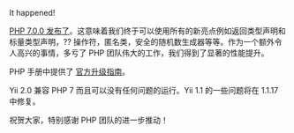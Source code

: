 It happened!

[PHP 7.0.0 发布了](https://secure.php.net/archive/2015.php#id2015-12-03-1)。这意味着我们终于可以使用所有的新亮点例如返回类型声明和标量类型声明，?? 操作符，匿名类，安全的随机数生成器等等。作为一个额外令人高兴的事情，多亏了 PHP 团队伟大的工作，我们得到了显著的性能提升。

PHP 手册中提供了 [官方升级指南](https://secure.php.net/manual/en/migration70.php)。

Yii 2.0 兼容 PHP 7 而且可以没有任何问题的运行。Yii 1.1 的一些问题将在 1.1.17 中修复。

祝贺大家，特别感谢 PHP 团队的进一步推动！